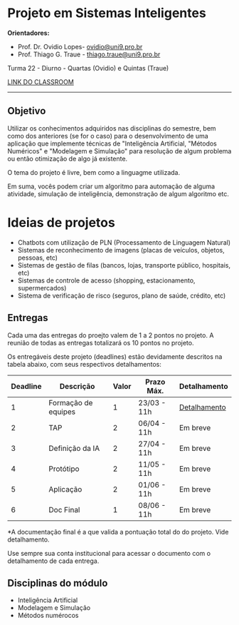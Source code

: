 # Projeto em Sistemas Inteligentes

**Orientadores:**

- Prof. Dr. Ovidio Lopes- ovidio@uni9.pro.br
- Prof. Thiago G. Traue - thiago.traue@uni9.pro.br

Turma 22 - Diurno - Quartas (Ovidio) e Quintas (Traue)

[LINK DO CLASSROOM](https://classroom.google.com/c/NTkzMjgzMDQ3MjM3?cjc=nckvk6a)

***

## Objetivo

Utilizar os conhecimentos adquiridos nas disciplinas do semestre, bem como dos anteriores (se for o caso) para o desenvolvimento de uma aplicação que implemente técnicas de "Inteligência Artificial, "Métodos Numéricos" e "Modelagem e Simulação" para resolução de algum problema ou então otimização de algo já existente.

O tema do projeto é livre, bem como a linguagme utilizada.

Em suma, vocês podem criar um algoritmo para automação de alguma atividade, simulação de inteligência, demonstração de algum algoritmo etc.

# Ideias de projetos

- Chatbots com utilização de PLN (Processamento de Linguagem Natural)
- Sistemas de reconhecimento de imagens (placas de veículos, objetos, pessoas, etc)
- Sistemas de gestão de filas (bancos, lojas, transporte público, hospitais, etc)
- Sistemas de controle de acesso (shopping, estacionamento, supermercados)
- Sistema de verificação de risco (seguros, plano de saúde, crédito, etc)

## Entregas

Cada uma das entregas do proejto valem de 1 a 2 pontos no projeto. A reunião de todas as entregas totalizará os 10 pontos no projeto.

Os entregáveis deste projeto (deadlines) estão devidamente descritos na tabela abaixo, com seus respectivos detalhamentos:

| Deadline | Descrição           | Valor | Prazo Máx.  | Detalhamento |
|----------|---------------------|-------|-------------|--------------|
| 1        | Formação de equipes | 1     | 23/03 - 11h | [Detalhamento](https://docs.google.com/document/d/1pLIrZP_x2kYq-xH6tJs309Kp4ZCvHiqZfetfaao1bHo/) |
| 2        | TAP                 | 2     | 06/04 - 11h | Em breve     |
| 3        | Definição da IA     | 2     | 27/04 - 11h | Em breve     |
| 4        | Protótipo           | 2     | 11/05 - 11h | Em breve     |
| 5        | Aplicação           | 2     | 01/06 - 11h | Em breve     |
| 6        | Doc Final           | 1     | 08/06 - 11h | Em breve     |

*A documentação final é a que valida a pontuação total do do projeto. Vide detalhamento.

Use sempre sua conta institucional para acessar o documento com o detalhamento de cada entrega.

## Disciplinas do módulo

- Inteligência Artificial
- Modelagem e Simulação
- Métodos numérocos
